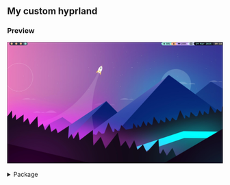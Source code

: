 ## My custom hyprland

### Preview
![image1](./asset/preview/img1.png)
<!-- ### Dependencies -->
<details>
    <summary>Package</summary>
    <ul>
        <li><a href="https://github.com/hyprwm/Hyprland">hyprland</a></li>
        <li><a href="https://github.com/catppuccin">catppuccin</a></li>
        <li><a href="https://github.com/Alexays/Waybar">waybar</a></li>
        <li><a href="https://hg.sr.ht/~scoopta/wofi">wofi</a></li>
        <li><a href="https://github.com/mortie/swaylock-effects">swaylock-effects</a></li>
        <li><a href="https://github.com/Mange/rofi-emoji">rofi-emoji</a></li>
        <li><a href="https://github.com/ryanoasis/nerd-fonts">neft-font</a></li>
        <li>...</li>
    </ul>
</details>